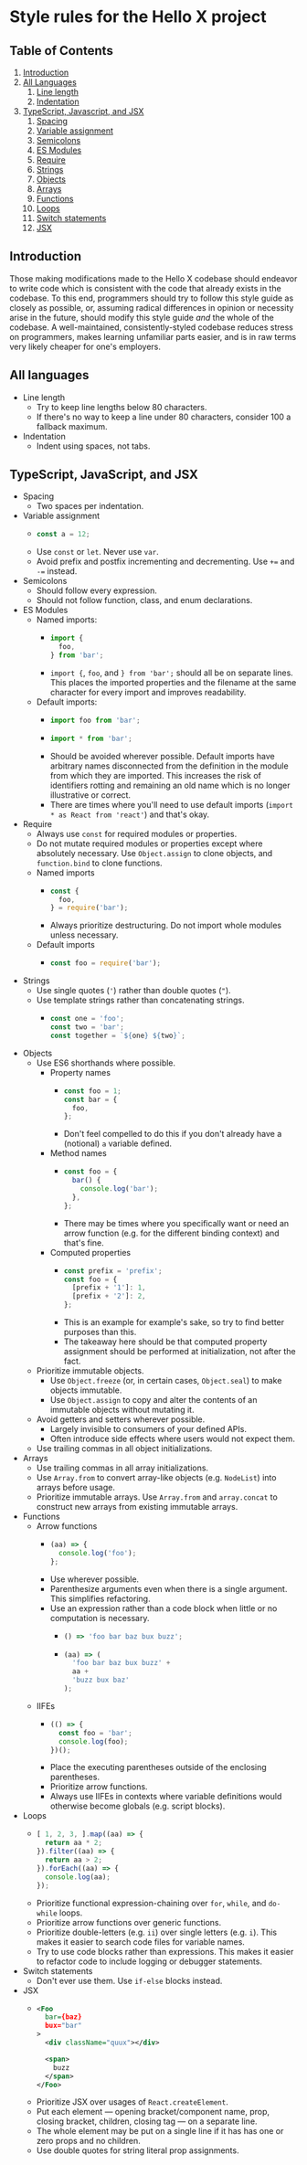 # Style rules for the Hello X project

## Table of Contents

1. [Introduction](#introduction)
2. [All Languages](#all-languages)
    1. [Line length](#all-lang-line-length)
    2. [Indentation](#all-lang-line-length)
3. [TypeScript, Javascript, and JSX](#ts-js-jsx)
    1. [Spacing](#ts-js-jsx-spacing)
    2. [Variable assignment](#ts-js-jsx-variable-assignment)
    3. [Semicolons](#ts-js-jsx-semicolons)
    4. [ES Modules](#ts-js-es-modules)
    5. [Require](#ts-js-jsx-require)
    6. [Strings](#ts-js-jsx-strings)
    7. [Objects](#ts-js-jsx-objects)
    8. [Arrays](#ts-js-jsx-arrays)
    9. [Functions](#ts-js-jsx-functions)
    10. [Loops](#ts-js-jsx-loops)
    10. [Switch statements](#ts-js-jsx-switch-statements)
    10. [JSX](#ts-js-jsx-jsx)

<a name="introduction"></a>
## Introduction

Those making modifications made to the Hello X codebase should endeavor to write code which is consistent with the code that already exists in the codebase. To this end, programmers should try to follow this style guide as closely as possible, or, assuming radical differences in opinion or necessity arise in the future, should modify this style guide *and* the whole of the codebase. A well-maintained, consistently-styled codebase reduces stress on programmers, makes learning unfamiliar parts easier, and is in raw terms very likely cheaper for one's employers.

<a name="all-languages"></a>
## All languages

* Line length
    * Try to keep line lengths below 80 characters.
    * If there's no way to keep a line under 80 characters, consider 100 a fallback maximum.
* Indentation
    * Indent using spaces, not tabs.

<a name="ts-js-jsx"></a>
## TypeScript, JavaScript, and JSX

<a name="ts-js-jsx-spacing"></a>
* Spacing
    * Two spaces per indentation.
<a name="ts-js-jsx-variable-assignment"></a>
* Variable assignment
    * ```javascript
      const a = 12;
      ```
    * Use `const` or `let`. Never use `var`.
    * Avoid prefix and postfix incrementing and decrementing. Use `+=` and `-=` instead.
<a name="ts-js-jsx-semicolons"></a>
* Semicolons
    * Should follow every expression.
    * Should not follow function, class, and enum declarations.
<a name="ts-js-jsx-es-modules"></a>
* ES Modules
    * Named imports:
        * ```javascript
          import {
            foo,
          } from 'bar';
          ```
        * `import {`, `foo`, and `} from 'bar';` should all be on separate lines. This places the imported properties and the filename at the same character for every import and improves readability.
    * Default imports:
        * ```javascript
          import foo from 'bar';
          ```
        * ```javascript
          import * from 'bar';
          ```
        * Should be avoided wherever possible. Default imports have arbitrary names disconnected from the definition in the module from which they are imported. This increases the risk of identifiers rotting and remaining an old name which is no longer illustrative or correct.
        *  There are times where you'll need to use default imports (`import * as React from 'react'`) and that's okay.
<a name="ts-js-jsx-require"></a>
* Require
    * Always use `const` for required modules or properties.
    * Do not mutate required modules or properties except where absolutely necessary. Use `Object.assign` to clone objects, and `function.bind` to clone functions.
    * Named imports
        * ```javascript
          const {
            foo,
          } = require('bar');
          ```
        * Always prioritize destructuring. Do not import whole modules unless necessary.
    * Default imports
        * ```javascript
          const foo = require('bar');
          ```
<a name="ts-js-jsx-strings"></a>
* Strings
     * Use single quotes (`'`) rather than double quotes (`"`).
     * Use template strings rather than concatenating strings.
        * ```javascript
          const one = 'foo';
          const two = 'bar';
          const together = `${one} ${two}`;
          ```
<a name="ts-js-jsx-objects"></a>
* Objects
    * Use ES6 shorthands where possible.
        * Property names
            * ```javascript
              const foo = 1;
              const bar = {
                foo,
              };
              ```
            * Don't feel compelled to do this if you don't already have a (notional) `a` variable defined.
        * Method names
            * ```javascript
              const foo = {
                bar() {
                  console.log('bar');
                },
              };
           * There may be times where you specifically want or need an arrow function (e.g. for the different binding context) and that's fine.
        * Computed properties
            * ```javascript
              const prefix = 'prefix';
              const foo = {
                [prefix + '1']: 1,
                [prefix + '2']: 2,
              };
              ```
            * This is an example for example's sake, so try to find better purposes than this.
            * The takeaway here should be that computed property assignment should be performed at initialization, not after the fact.
    * Prioritize immutable objects.
        * Use `Object.freeze` (or, in certain cases, `Object.seal`) to make objects immutable.
        * Use `Object.assign` to copy and alter the contents of an immutable objects without mutating it.
    * Avoid getters and setters wherever possible.
        * Largely invisible to consumers of your defined APIs.
        * Often introduce side effects where users would not expect them.
    * Use trailing commas in all object initializations.
<a name="ts-js-jsx-arrays"></a>
* Arrays
    * Use trailing commas in all array initializations.
    * Use `Array.from` to convert array-like objects (e.g. `NodeList`) into arrays before usage.
    * Prioritize immutable arrays. Use `Array.from` and `array.concat` to construct new arrays from existing immutable arrays. 
<a name="ts-js-jsx-functions"></a>
* Functions
    * Arrow functions
        * ```javascript
          (aa) => {
            console.log('foo');
          };
          ```
        * Use wherever possible.
        * Parenthesize arguments even when there is a single argument. This simplifies refactoring.
        * Use an expression rather than a code block when little or no computation is necessary.
            * ```javascript
              () => 'foo bar baz bux buzz';
            * ```javascript
              (aa) => (
                'foo bar baz bux buzz' +
                aa +
                'buzz bux baz'
              );
              ```
    * IIFEs
        * ```javascript
          (() => {
            const foo = 'bar';
            console.log(foo);
          })();
          ```
        * Place the executing parentheses outside of the enclosing parentheses.
        * Prioritize arrow functions.
        * Always use IIFEs in contexts where variable definitions would otherwise become globals (e.g. script blocks).
<a name="ts-js-jsx-loops"></a>
* Loops
    * ```javascript
      [ 1, 2, 3, ].map((aa) => {
        return aa * 2;
      }).filter((aa) => {
        return aa > 2;
      }).forEach((aa) => {
        console.log(aa);
      });
      ```
    * Prioritize functional expression-chaining over `for`, `while`, and `do-while` loops.
    * Prioritize arrow functions over generic functions.
    * Prioritize double-letters (e.g. `ii`) over single letters (e.g. `i`). This makes it easier to search code files for variable names.
    * Try to use code blocks rather than expressions. This makes it easier to refactor code to include logging or debugger statements.
<a name="ts-js-jsx-switch-statements"></a>
* Switch statements
    * Don't ever use them. Use `if-else` blocks instead.
<a name="ts-js-jsx-jsx"></a>
* JSX
  * ```xml
    <Foo
      bar={baz}
      bux="bar"
    >
      <div className="quux"></div>

      <span>
        buzz
      </span>
    </Foo>
    ```
  * Prioritize JSX over usages of `React.createElement`.
  * Put each element — opening bracket/component name, prop, closing bracket, children, closing tag — on a separate line.
  * The whole element may be put on a single line if it has has one or zero props and no children. 
  * Use double quotes for string literal prop assignments.
